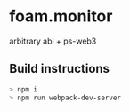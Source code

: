 # foam.monitor
arbitrary abi + ps-web3

## Build instructions
```bash
> npm i
> npm run webpack-dev-server
```
